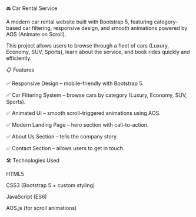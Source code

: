 🚘 Car Rental Service

A modern car rental website built with Bootstrap 5, featuring category-based car filtering, responsive design, and smooth animations powered by AOS (Animate on Scroll).

This project allows users to browse through a fleet of cars (Luxury, Economy, SUV, Sports), learn about the service, and book rides quickly and efficiently.

📋 Features

✅ Responsive Design – mobile-friendly with Bootstrap 5.

✅ Car Filtering System – browse cars by category (Luxury, Economy, SUV, Sports).

✅ Animated UI – smooth scroll-triggered animations using AOS.

✅ Modern Landing Page – hero section with call-to-action.

✅ About Us Section – tells the company story.

✅ Contact Section – allows users to get in touch.

🛠️ Technologies Used

HTML5

CSS3 (Bootstrap 5 + custom styling)

JavaScript (ES6)

AOS.js
 (for scroll animations)





